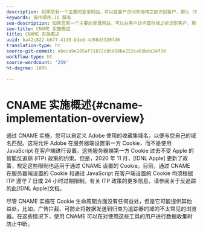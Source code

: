 ```yaml
---
description: 如果您有一个主要的登录网站，可以在客户访问其他域之前识别客户，那么 CNAME 就可以在不接受第三方 Cookie 的浏览器（如 Safari）中启用跨域跟踪。
keywords: 操作顺序;ID 服务
seo-description: 如果您有一个主要的登录网站，可以在客户访问其他域之前识别客户，那么 CNAME 就可以在不接受第三方 Cookie 的浏览器（如 Safari）中启用跨域跟踪。
seo-title: CNAME 实施概述
title: CNAME 实施概述
uuid: ba42c822-b677-4139-b1ed-4d98d3320fd0
translation-type: ht
source-git-commit: ebeca9e285af71872c05d58ba252ca65bde24f3d
workflow-type: ht
source-wordcount: '259'
ht-degree: 100%

---
```



# CNAME 实施概述{#cname-implementation-overview}

通过 CNAME 实施，您可以自定义 Adobe 使用的收藏集域名，以便与您自己的域名匹配。这将允许 Adobe 在服务器端设置第一方 Cookie，而不是使用 JavaScript 在客户端进行设置。这些服务器端第一方 Cookie 过去不受 Apple 的智能反追踪 (ITP) 政策的约束。但是，2020 年 11 月，[!DNL Apple] 更新了政策，规定这些限制也适用于通过 CNAME 设置的 Cookie。目前，通过 CNAME 在服务器端设置的 Cookie 和通过 JavaScript 在客户端设置的 Cookie 均须根据 ITP 遵守 7 日或 24 小时过期限制。有关 ITP 政策的更多信息，请参阅关于反追踪的此[!DNL Apple]文档[](https://webkit.org/tracking-prevention/#intelligent-tracking-prevention-itp)。

尽管 CNAME 实施在 Cookie 生命周期方面没有任何益处，但是它可能提供其他益处，比如，广告拦截、可防止将数据发送到归类为追踪器的域的不太常见的浏览器。在这些情况下，使用 CNAME 可以在对使用这些工具的用户进行数据收集时防止中断。